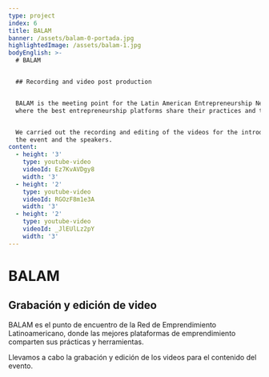 ```yaml
---
type: project
index: 6
title: BALAM
banner: /assets/balam-0-portada.jpg
highlightedImage: /assets/balam-1.jpg
bodyEnglish: >-
  # BALAM


  ## Recording and video post production


  BALAM is the meeting point for the Latin American Entrepreneurship Network,
  where the best entrepreneurship platforms share their practices and tools.


  We carried out the recording and editing of the videos for the introduction of
  the event and the speakers.
content:
  - height: '3'
    type: youtube-video
    videoId: Ez7KvAVDgy8
    width: '3'
  - height: '2'
    type: youtube-video
    videoId: RGOzF8m1e3A
    width: '3'
  - height: '2'
    type: youtube-video
    videoId: _JlEUlLz2pY
    width: '3'
---
```

# BALAM

## Grabación y edición de video

BALAM es el punto de encuentro de la Red de Emprendimiento Latinoamericano, donde las mejores plataformas de emprendimiento comparten sus prácticas y herramientas.

Llevamos a cabo la grabación y edición de los videos para el contenido del evento.
